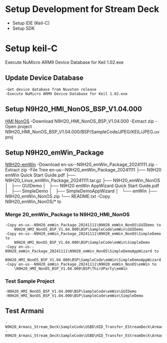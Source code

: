 # Setup Development for Stream Deck
* Setup IDE (Keil-C)
* Setup SDK

# Setup keil-C
Execute  NuMicro ARM9 Device Database for Keil 1.02.exe
## Update Device Database
    -Get device database from Nuvoton release
    -Execute NuMicro ARM9 Device Database for Keil 1.02.exe
## Setup N9H20_HMI_NonOS_BSP_V1.04.000
[HMI NonOS](https://www.nuvoton.com/products/gui-solution/gui-platform/numaker-hmi-n9h20/?group=Software&tab=2)
    -Download N9H20_HMI_NonOS_BSP_V1.04.000
    -Extract zip
    -Open project N9H20_HMI_NonOS_BSP_V1.04.000/BSP/SampleCode/JPEG/KEIL/JPEG.uvproj

## Setup N9H20_emWin_Package
[N9H20-emWin](https://www.nuvoton.com/products/gui-solution/gui-platform/numaker-hmi-n9h20/?group=Software&tab=2)
    -Download en-us--N9H20_emWin_Package_20241111.zip
    -Extract zip
    -File Tree
        en-us--N9H20_emWin_Package_20241111
        ├── N9H20 emWin Quick Start Guide.pdf
        ├── N9H20_Linux_emWin_Package_20241111.tar.gz
        ├── N9H20_emWin_NonOS
        │   ├── GUIDemo
        │   ├── N9H20 emWin AppWizard Quick Start Guide.pdf
        │   ├── SimpleDemo
        │   ├── SimpleDemoAppWizard
        │   └── emWin
        ├── N9H20_emWin_NonOS.zip
        └── README.txt
    -Copy N9H20_emWin_NonOS/* to
### Merge 20_emWin_Package to N9H20_HMI_NonOS
    -Copy en-us--N9H20_emWin_Package_20241111\N9H20_emWin_NonOS\GUIDemo to
        N9H20_HMI_NonOS_BSP_V1.04.000\BSP\SampleCode\emWin\GUIDemo
    -Copy en-us--N9H20_emWin_Package_20241111\N9H20_emWin_NonOS\SimpleDemo to
        N9H20_HMI_NonOS_BSP_V1.04.000\BSP\SampleCode\emWin\SimpleDemo
    -Copy en-us--N9H20_emWin_Package_20241111\N9H20_emWin_NonOS\SimpleDemoAppWizard to
        N9H20_HMI_NonOS_BSP_V1.04.000\BSP\SampleCode\emWin\SimpleDemoAppWizard
    -Copy en-us--N9H20_emWin_Package_20241111\N9H20_emWin_NonOS\emWin to
        \N9H20_HMI_NonOS_BSP_V1.04.000\BSP\ThirdParty\emWin
### Test Sample Project
    -N9H20_HMI_NonOS_BSP_V1.04.000\BSP\SampleCode\emWin\GUIDemo
    -N9H20_HMI_NonOS_BSP_V1.04.000\BSP\SampleCode\emWin\SimpleDemo

## Test  Armani
    -N9H20_Armani_Stream_Deck\SampleCode\USBD\HID_Transfer_EStreamDeck\Armani_StreamDeck_480_272
    -N9H20_Armani_Stream_Deck\SampleCode\USBD\HID_Transfer_EStreamDeck\Armani_StreamDeck_800_480
